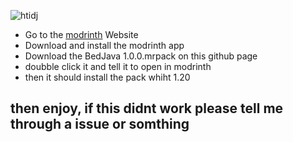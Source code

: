 ![htidj](https://github.com/arc360alt/BedJava/assets/155182753/606d153f-b434-4125-81a3-5c7e2d74933a)

- Go to the [modrinth](https://modrinth.com) Website
- Download and install the modrinth app
- Download the BedJava 1.0.0.mrpack on this github page
- doubble click it and tell it to open in modrinth
- then it should install the pack whiht 1.20

## then enjoy, if this didnt work please tell me through a issue or somthing
